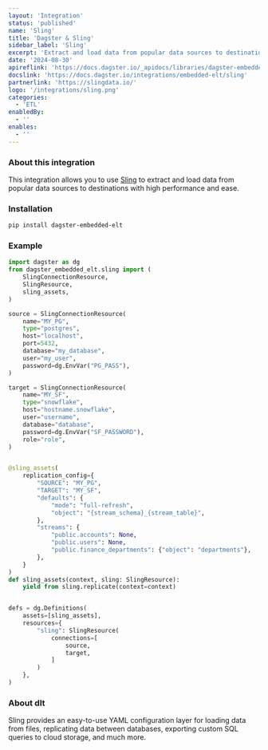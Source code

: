 ```yaml
---
layout: 'Integration'
status: 'published'
name: 'Sling'
title: 'Dagster & Sling'
sidebar_label: 'Sling'
excerpt: 'Extract and load data from popular data sources to destinations with Sling through Dagster.'
date: '2024-08-30'
apireflink: 'https://docs.dagster.io/_apidocs/libraries/dagster-embedded-elt'
docslink: 'https://docs.dagster.io/integrations/embedded-elt/sling'
partnerlink: 'https://slingdata.io/'
logo: '/integrations/sling.png'
categories:
  - 'ETL'
enabledBy:
  - ''
enables:
  - ''
---
```


### About this integration

This integration allows you to use [Sling](https://slingdata.io/) to extract and load data from popular data sources to destinations with high performance and ease.

### Installation

```bash
pip install dagster-embedded-elt
```

### Example

```python
import dagster as dg
from dagster_embedded_elt.sling import (
    SlingConnectionResource,
    SlingResource,
    sling_assets,
)

source = SlingConnectionResource(
    name="MY_PG",
    type="postgres",
    host="localhost",
    port=5432,
    database="my_database",
    user="my_user",
    password=dg.EnvVar("PG_PASS"),
)

target = SlingConnectionResource(
    name="MY_SF",
    type="snowflake",
    host="hostname.snowflake",
    user="username",
    database="database",
    password=dg.EnvVar("SF_PASSWORD"),
    role="role",
)


@sling_assets(
    replication_config={
        "SOURCE": "MY_PG",
        "TARGET": "MY_SF",
        "defaults": {
            "mode": "full-refresh",
            "object": "{stream_schema}_{stream_table}",
        },
        "streams": {
            "public.accounts": None,
            "public.users": None,
            "public.finance_departments": {"object": "departments"},
        },
    }
)
def sling_assets(context, sling: SlingResource):
    yield from sling.replicate(context=context)


defs = dg.Definitions(
    assets=[sling_assets],
    resources={
        "sling": SlingResource(
            connections=[
                source,
                target,
            ]
        )
    },
)
```

### About dlt

Sling provides an easy-to-use YAML configuration layer for loading data from files, replicating data between databases, exporting custom SQL queries to cloud storage, and much more.
